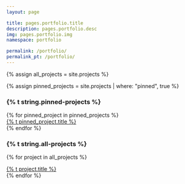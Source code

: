 ```yaml
---
layout: page

title: pages.portfolio.title
description: pages.portfolio.desc
img: pages.portfolio.img
namespace: portfolio

permalink: /portfolio/
permalink_pt: /portfolio/
---
```


{% assign all_projects = site.projects %}

{% assign pinned_projects = site.projects | where: "pinned", true %}

<h3>{% t string.pinned-projects %}</h3>

<div class="pinned-area">
{% for pinned_project in pinned_projects %}
  <div class="project-card-pinned" style="background-image: linear-gradient(to bottom right, {{ pinned_project.color1 }}, {{ pinned_project.color2 }});">
    <a href="{{ pinned_project.url | relative_url }}">
      <span class="clickable-div"></span>
      <div class="project-card-pinned-content">
        {% t pinned_project.title %}
      </div>
    </a>
  </div>
{% endfor %}
</div>

<h3>{% t string.all-projects %}</h3>

{% for project in all_projects %}
  <div class="project-card" style="background-image: linear-gradient(to bottom right, {{ project.color1 }}, {{ project.color2 }});">
    <a href="{{ project.url | relative_url }}">
      <span class="clickable-div"></span>
      <div class="project-card-content">{% t project.title %}</div>
    </a>
  </div>
{% endfor %}